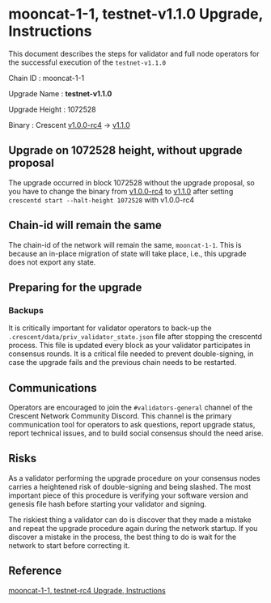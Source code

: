 # mooncat-1-1, testnet-v1.1.0 Upgrade, Instructions

This document describes the steps for validator and full node operators for the successful execution of the `testnet-v1.1.0`

Chain ID : mooncat-1-1

Upgrade Name : ****testnet-v1.1.0****

Upgrade Height : 1072528

Binary : Crescent [v1.0.0-rc4](https://github.com/crescent-network/crescent/releases/tag/v1.0.0-rc4) -> [v1.1.0](https://github.com/crescent-network/crescent/releases/tag/v1.1.0)

## Upgrade on 1072528 height, without upgrade proposal

The upgrade occurred in block 1072528 without the upgrade proposal, so you have to change the binary from  [v1.0.0-rc4](https://github.com/crescent-network/crescent/releases/tag/v1.0.0-rc4) to [v1.1.0](https://github.com/crescent-network/crescent/releases/tag/v1.1.0) after setting `crescentd start --halt-height 1072528` with v1.0.0-rc4

## Chain-id will remain the same

The chain-id of the network will remain the same, `mooncat-1-1`. This is because an in-place migration of state will take place, i.e., this upgrade does not export any state.

## Preparing for the upgrade

### **Backups**

It is critically important for validator operators to back-up the `.crescent/data/priv_validator_state.json` file after stopping the crescentd process. This file is updated every block as your validator participates in consensus rounds. It is a critical file needed to prevent double-signing, in case the upgrade fails and the previous chain needs to be restarted.

## Communications

Operators are encouraged to join the `#validators-general` channel of the Crescent Network Community Discord. This channel is the primary communication tool for operators to ask questions, report upgrade status, report technical issues, and to build social consensus should the need arise. 

## Risks

As a validator performing the upgrade procedure on your consensus nodes carries a heightened risk of double-signing and being slashed. The most important piece of this procedure is verifying your software version and genesis file hash before starting your validator and signing.

The riskiest thing a validator can do is discover that they made a mistake and repeat the upgrade procedure again during the network startup. If you discover a mistake in the process, the best thing to do is wait for the network to start before correcting it.

## Reference

[mooncat-1-1, testnet-rc4 Upgrade, Instructions](https://github.com/crescent-network/launch/blob/main/testnets/mooncat-1-1/upgrades/testnet-rc4-upgrade.md)
